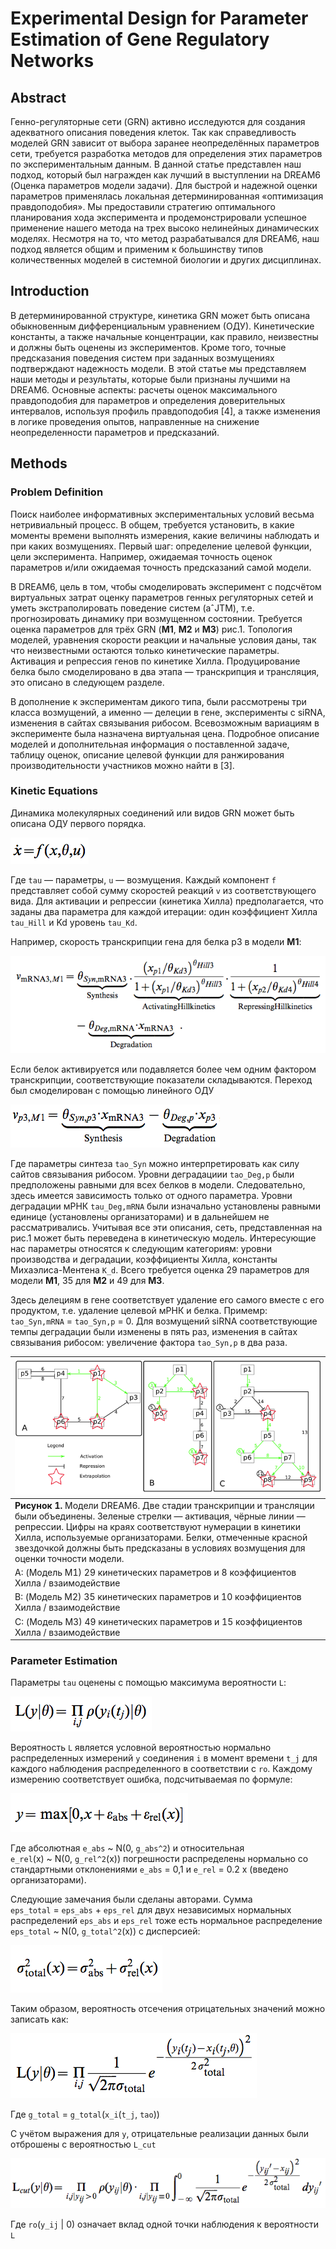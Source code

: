 # Experimental Design for Parameter Estimation of Gene Regulatory Networks

## Abstract

Генно-регуляторные сети (GRN) активно исследуются для создания адекватного описания поведения клеток. Так как справедливость моделей GRN зависит от выбора заранее неопределённых параметров сети, требуется разработка методов для определения этих параметров по экспериментальным данным. В данной статье представлен наш подход, который был награжден как лучший в выступлении на DREAM6 (Оценка параметров модели задачи). Для быстрой и надежной оценки параметров применялась локальная детерминированная «оптимизация правдоподобия». Мы предоставили стратегию оптимального планирования хода эксперимента и продемонстрировали успешное применение нашего метода на трех  высоко нелинейных динамических моделях. Несмотря на то, что метод разрабатывался для DREAM6, наш подход является общим и применим к большинству типов количественных моделей в системной биологии и других дисциплинах.

## Introduction

В детерминированной структуре, кинетика GRN может быть описана обыкновенным дифференциальным уравнением (ОДУ). Кинетические константы, а также начальные концентрации, как правило, неизвестны и должны быть оценены из экспериментов. Кроме того, точные предсказания поведения систем при заданных возмущениях подтверждают надежность модели. В этой статье мы представляем наши методы и результаты, которые были признаны лучшими на DREAM6. Основные аспекты: расчеты оценок максимального правдоподобия для параметров и определения доверительных интервалов, используя профиль правдоподобия [4], а также изменения в логике проведения опытов, направленные на снижение неопределенности параметров и предсказаний.

## Methods

### Problem Definition

Поиск наиболее информативных экспериментальных условий весьма нетривиальный процесс. В общем, требуется установить, в какие моменты времени выполнять измерения, какие величины наблюдать и при каких возмущениях. Первый шаг: определение целевой функции, цели эксперимента. Например, ожидаемая точность оценок параметров и/или ожидаемая точность предсказаний самой модели. 

В DREAM6, цель в том, чтобы смоделировать эксперимент с подсчётом виртуальных затрат оценку параметров генных регуляторных сетей и уметь экстраполировать поведение систем (aˆJTM), т.е. прогнозировать динамику при возмущенном состоянии. Требуется оценка параметров для трёх GRN (**M1**, **M2** и **M3**) рис.1. Топология моделей, уравнения скорости реакции и начальные условия даны, так что неизвестными остаются только кинетические параметры. Активация и репрессия генов по кинетике Хилла. Продуцирование белка было смоделировано в два этапа — транскрипция и трансляция, это описано в следующем разделе.

В дополнение к экспериментам дикого типа, были рассмотрены три класса возмущений, а именно — делеции в гене, эксперименты c siRNA, изменения в сайтах связывания рибосом. Всевозможным вариациям в эксперименте была назначена виртуальная цена. Подробное описание моделей и дополнительная информация о поставленной задаче, таблицу оценок, описание целевой функции для ранжирования производительности участников можно найти в [3].

### Kinetic Equations

Динамика молекулярных соединений или видов GRN может быть описана ОДУ первого порядка.

![1](https://raw.githubusercontent.com/latur/DREAM6/master/img/bio.f.3.png)

Где `tau` — параметры, `u` — возмущения. Каждый компонент `f` представляет собой сумму скоростей реакций `v` из соответствующего вида. Для активации и репрессии (кинетика Хилла) предполагается, что заданы два параметра для каждой итерации: один коэффициент Хилла `tau_Hill` и Kd уровень `tau_Kd`.

Например, скорость транскрипции гена для белка p3 в модели **M1**:

![2](https://raw.githubusercontent.com/latur/DREAM6/master/img/bio.f.2.png)

Если белок активируется или подавляется более чем одним фактором транскрипции, соответствующие показатели складываются. Переход был смоделирован с помощью линейного ОДУ

![3](https://raw.githubusercontent.com/latur/DREAM6/master/img/bio.f.1.png)

Где параметры синтеза `tao_Syn` можно интерпретировать как силу сайтов связывания рибосом. Уровни деградациии `tao_Deg,p` были предположены равными для всех белков в модели. Следовательно, здесь имеется зависимость только от одного параметра. Уровни деградации мРНК `tau_Deg,mRNA` были изначально установлены равными единице (установлены организаторами) и в дальнейшем не рассматривались. Учитывая все эти описания, сеть, представленная на рис.1 может быть переведена в кинетическую модель. Интересующие нас параметры относятся к следующим категориям: уровни производства и деградации, коэффициенты Хилла, константы Михаэлиса-Ментена `K_d`. Всего требуется оценка 29 параметров для модели **M1**, 35 для **M2** и 49 для **M3**.

Здесь делециям в гене соответствует удаление его самого вместе с его продуктом, т.е. удаление целевой мРНК и белка. Примемр: `tao_Syn,mRNA` = `tao_Syn,p` = 0. Для возмущений siRNA соответствующие темпы деградации были изменены в пять раз, изменения в сайтах связывания рибосом: увеличение фактора `tao_Syn,p` в два раза.

![рис.1](https://raw.githubusercontent.com/latur/DREAM6/master/img/f1.png) |
---------------------------------------------------------------------------|
**Рисунок 1.** Модели DREAM6. Две стадии транскрипции и трансляции были объединены. Зеленые стрелки — активация, чёрные линии — репрессии. Цифры на краях соответствуют нумерации в кинетики Хилла, используемые организаторами. Белки, отмеченные красной звездочкой должны быть предсказаны в условиях возмущения для оценки точности модели. |
A: (Модель M1) 29 кинетических параметров и 8  коэффициентов Хилла / взаимодействие |
B: (Модель M2) 35 кинетических параметров и 10 коэффициентов Хилла / взаимодействие |
C: (Модель M3) 49 кинетических параметров и 15 коэффициентов Хилла / взаимодействие |

### Parameter Estimation

Параметры `tau` оценены с помощью максимума вероятности `L`: 

![4](https://raw.githubusercontent.com/latur/DREAM6/master/img/bio.f.4.png)

Вероятность `L` является условной вероятностью нормально распределенных измерений `у` соединения `i` в момент времени `t_j` для каждого наблюдения распределенного в соответствии с `ro`. Каждому измерению соответствует ошибка, подсчитываемая по формуле: 

![5](https://raw.githubusercontent.com/latur/DREAM6/master/img/bio.f.5.png)

Где абсолютная `e_abs` ~ N(0, `g_abs^2`) и относительная `e_rel`(x) ~ N(0, `g_rel^2`(x)) погрешности  распределены нормально со стандартными отклонениями `e_abs` = 0,1 и `e_rel` = 0.2 x (введено организаторами).

Следующие замечания были сделаны авторами. Сумма `eps_total` = `eps_abs` + `eps_rel` для двух независимых нормальных распределений `eps_abs` и `eps_rel` тоже есть нормальное распределение `eps_total` ~ N(0, `g_total^2`(x)) с дисперсией:

![6](https://raw.githubusercontent.com/latur/DREAM6/master/img/bio.f.6.png)

Таким образом, вероятность отсечения отрицательных значений можно записать как:

![7](https://raw.githubusercontent.com/latur/DREAM6/master/img/bio.f.7.png)

Где `g_total` = `g_total`(`x_i`(`t_j`, `tao`)) 

С учётом выражения для `y`, отрицательные реализации данных были отброшены с вероятностью `L_cut`

![8](https://raw.githubusercontent.com/latur/DREAM6/master/img/bio.f.8.png)

Где `ro`(`y_ij` | 0) означает вклад одной точки наблюдения к вероятности `L`
